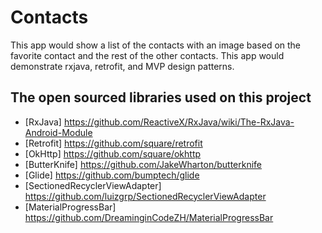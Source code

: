 # Contacts

This app would show a list of the contacts with an image based on the favorite contact and the rest of the other contacts.
This app would demonstrate rxjava, retrofit, and MVP design patterns.


## The open sourced libraries used on this project

* [RxJava]    https://github.com/ReactiveX/RxJava/wiki/The-RxJava-Android-Module
* [Retrofit]  https://github.com/square/retrofit
* [OkHttp]    https://github.com/square/okhttp
* [ButterKnife]  https://github.com/JakeWharton/butterknife
* [Glide]  https://github.com/bumptech/glide
* [SectionedRecyclerViewAdapter] https://github.com/luizgrp/SectionedRecyclerViewAdapter
* [MaterialProgressBar] https://github.com/DreaminginCodeZH/MaterialProgressBar



